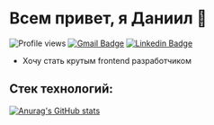 # Всем привет, я Даниил 🍕  

![Profile views](https://gpvc.arturio.dev/DanyKuzmenko)
[![Gmail Badge](https://img.shields.io/badge/Gmail-D14836?style=for-the-badge&logo=gmail&logoColor=white)](mailto:dankuzmenko02@yandex.ru) 
[![Linkedin Badge](https://img.shields.io/badge/LinkedIn-0077B5?style=for-the-badge&logo=linkedin&logoColor=white)](https://www.linkedin.com/in/daniil-kuzmenko-30a33822b/)

* Хочу стать крутым frontend разработчиком

## Стек технологий:  



[![Anurag's GitHub stats](https://github-readme-stats.vercel.app/api?username=DanyKuzmenko&theme=dracula)](https://github.com/anuraghazra/github-readme-stats)
